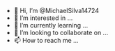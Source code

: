 - 👋 Hi, I’m @MichaelSilva14724
- 👀 I’m interested in ...
- 🌱 I’m currently learning ...
- 💞️ I’m looking to collaborate on ...
- 📫 How to reach me ...

<!---
MichaelSilva14724/MichaelSilva14724 is a ✨ special ✨ repository because its `README.md` (this file) appears on your GitHub profile.
You can click the Preview link to take a look at your changes.
--->
